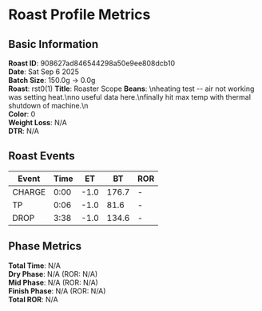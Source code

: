 # Roast Profile Metrics

## Basic Information
**Roast ID**: 908627ad846544298a50e9ee808dcb10  
**Date**: Sat Sep 6 2025  
**Batch Size**: 150.0g → 0.0g  
**Roast**: rst0(1)
**Title**: Roaster Scope
**Beans**: \nheating test -- air not working was setting heat.\nno useful data here.\nfinally hit max temp with thermal shutdown of machine.\n  
**Color**: 0  
**Weight Loss**: N/A  
**DTR**: N/A  

## Roast Events

| Event | Time | ET | BT | ROR |
|-------|------|----|----|-----|
| CHARGE | 0:00 | -1.0 | 176.7 | - |
| TP | 0:06 | -1.0 | 81.6 | - |
| DROP | 3:38 | -1.0 | 134.6 | - |

## Phase Metrics
**Total Time**: N/A  
**Dry Phase**: N/A (ROR: N/A)  
**Mid Phase**: N/A (ROR: N/A)  
**Finish Phase**: N/A (ROR: N/A)  
**Total ROR**: N/A  
